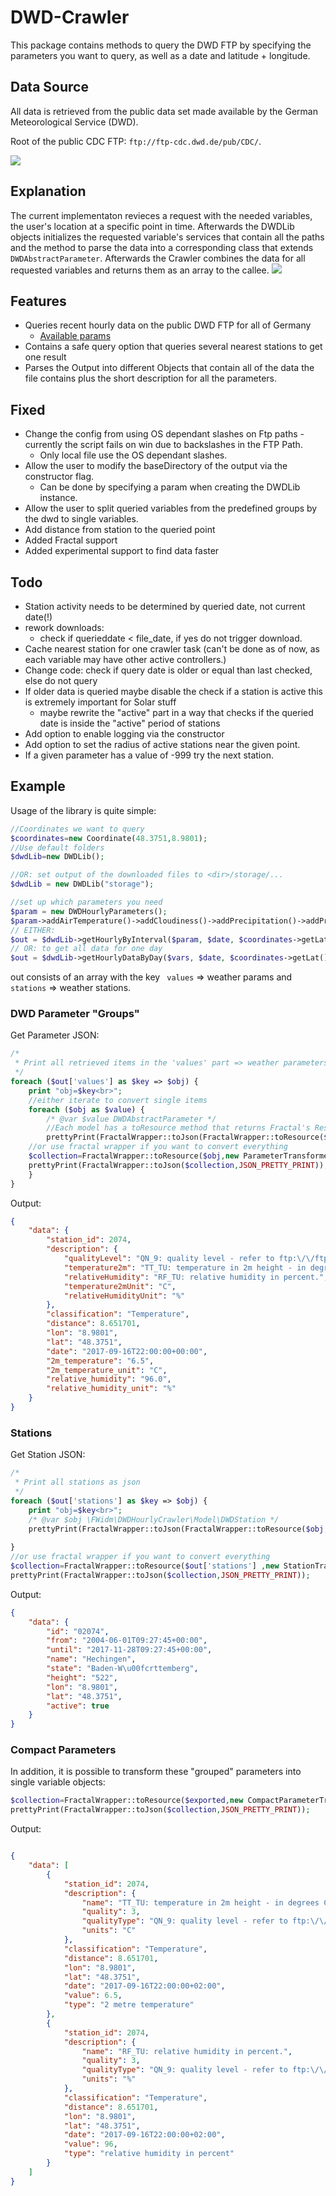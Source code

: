 # DWD-Crawler

This package contains methods to query the DWD FTP by specifying the parameters you want to query, as well as a date and latitude + longitude.

## Data Source
All data is retrieved from the public data set made available by the German Meteorological Service (DWD). 

Root of the public CDC FTP: `ftp://ftp-cdc.dwd.de/pub/CDC/`.

![](doc/img/dwd_logo_258x69.png)

## Explanation
The current implementaton revieces a request with the needed variables, the user's location at a specific point in time. Afterwards the DWDLib objects initializes the requested variable's services that contain all the paths and the method to parse the data into a corresponding class that extends `DWDAbstractParameter`. Afterwards the Crawler combines the data for all requested variables and returns them as an array to the callee. 
![](doc/img/description.png)
## Features

- Queries recent hourly data on the public DWD FTP for all of Germany
    - [Available params](ftp://ftp-cdc.dwd.de/pub/CDC/observations_germany/climate/hourly/)
- Contains a safe query option that queries several nearest stations to get one result
- Parses the Output into different Objects that contain all of the data the file contains plus the short description for 
all the parameters.

## Fixed
- Change the config from using OS dependant slashes on Ftp paths - currently the script fails on win due to backslashes in the FTP Path.
    - Only local file use the OS dependant slashes.
- Allow the user to modify the baseDirectory of the output via the constructor flag.
    - Can be done by specifying a param when creating the DWDLib instance.
- Allow the user to split queried variables from the predefined groups by the dwd to single variables.
- Add distance from station to the queried point
- Added Fractal support
- Added experimental support to find data faster

## Todo
- Station activity needs to be determined by queried date, not current date(!)
- rework downloads:
    - check if querieddate < file_date, if yes do not trigger download.
- Cache nearest station for one crawler task (can't be done as of now, as each variable may have other active controllers.)
- Change code: check if query date is older or equal than last checked, else do not query
- If older data is queried maybe disable the check if a station is active this is extremely important for Solar stuff
    - maybe rewrite the "active" part in a way that checks if the queried date is inside the "active" period of stations
- Add option to enable logging via the constructor
- Add option to set the radius of active stations near the given point.
- If a given parameter has a value of -999 try the next station.

## Example
Usage of the library is quite simple:
```php
//Coordinates we want to query
$coordinates=new Coordinate(48.3751,8.9801);
//Use default folders
$dwdLib=new DWDLib();

//OR: set output of the downloaded files to <dir>/storage/...
$dwdLib = new DWDLib("storage");

//set up which parameters you need
$param = new DWDHourlyParameters();
$param->addAirTemperature()->addCloudiness()->addPrecipitation()->addPressure()->addSoilTemperature()->addSun()->addWind()/*->add...*/;
// EITHER:
$out = $dwdLib->getHourlyByInterval($param, $date, $coordinates->getLat(), $coordinates->getLng());
// OR: to get all data for one day
$out = $dwdLib->getHourlyDataByDay($vars, $date, $coordinates->getLat(), $coordinates->getLng());

```
out consists of an array with the key ` values` => weather params and `stations` => weather stations.
### DWD Parameter "Groups"
Get Parameter JSON:
```php
/*
 * Print all retrieved items in the 'values' part => weather parameters as json
 */
foreach ($out['values'] as $key => $obj) {
    print "obj=$key<br>";
    //either iterate to convert single items
    foreach ($obj as $value) {
        /* @var $value DWDAbstractParameter */
        //Each model has a toResource method that returns Fractal's ResourceAbstract, it can be used to retrieve an array or json data
        prettyPrint(FractalWrapper::toJson(FractalWrapper::toResource($parameter,new ParameterTransformer()),JSON_PRETTY_PRINT));
    //or use fractal wrapper if you want to convert everything
    $collection=FractalWrapper::toResource($obj,new ParameterTransformer());
    prettyPrint(FractalWrapper::toJson($collection,JSON_PRETTY_PRINT));
    }
}
```
Output:
```json
{
    "data": {
        "station_id": 2074,
        "description": {
            "qualityLevel": "QN_9: quality level - refer to ftp:\/\/ftp-cdc.dwd.de\/pub\/CDC\/observations_germany\/climate\/hourly\/air_temperature\/recent\/DESCRIPTION_obsgermany_climate_hourly_tu_recent_en.pdf",
            "temperature2m": "TT_TU: temperature in 2m height - in degrees Celsius.",
            "relativeHumidity": "RF_TU: relative humidity in percent.",
            "temperature2mUnit": "C",
            "relativeHumidityUnit": "%"
        },
        "classification": "Temperature",
        "distance": 8.651701,
        "lon": "8.9801",
        "lat": "48.3751",
        "date": "2017-09-16T22:00:00+00:00",
        "2m_temperature": "6.5",
        "2m_temperature_unit": "C",
        "relative_humidity": "96.0",
        "relative_humidity_unit": "%"
    }
}
```
### Stations
Get Station JSON:
```php
/*
 * Print all stations as json
 */
foreach ($out['stations'] as $key => $obj) {
    print "obj=$key<br>";
    /* @var $obj \FWidm\DWDHourlyCrawler\Model\DWDStation */
    prettyPrint(FractalWrapper::toJson(FractalWrapper::toResource($obj,new StationTransformer()),JSON_PRETTY_PRINT));
    
}
//or use fractal wrapper if you want to convert everything
$collection=FractalWrapper::toResource($out['stations'] ,new StationTransformer());
prettyPrint(FractalWrapper::toJson($collection,JSON_PRETTY_PRINT));
```
Output:
```json
{
    "data": {
        "id": "02074",
        "from": "2004-06-01T09:27:45+00:00",
        "until": "2017-11-28T09:27:45+00:00",
        "name": "Hechingen",
        "state": "Baden-W\u00fcrttemberg",
        "height": "522",
        "lon": "8.9801",
        "lat": "48.3751",
        "active": true
    }
}

```

### Compact Parameters
In addition, it is possible to transform these "grouped" parameters into single variable objects:

```php
$collection=FractalWrapper::toResource($exported,new CompactParameterTransformer());
prettyPrint(FractalWrapper::toJson($collection,JSON_PRETTY_PRINT));
```

Output:
```json

{
    "data": [
        {
            "station_id": 2074,
            "description": {
                "name": "TT_TU: temperature in 2m height - in degrees Celsius.",
                "quality": 3,
                "qualityType": "QN_9: quality level - refer to ftp:\/\/ftp-cdc.dwd.de\/pub\/CDC\/observations_germany\/climate\/hourly\/air_temperature\/recent\/DESCRIPTION_obsgermany_climate_hourly_tu_recent_en.pdf",
                "units": "C"
            },
            "classification": "Temperature",
            "distance": 8.651701,
            "lon": "8.9801",
            "lat": "48.3751",
            "date": "2017-09-16T22:00:00+02:00",
            "value": 6.5,
            "type": "2 metre temperature"
        },
        {
            "station_id": 2074,
            "description": {
                "name": "RF_TU: relative humidity in percent.",
                "quality": 3,
                "qualityType": "QN_9: quality level - refer to ftp:\/\/ftp-cdc.dwd.de\/pub\/CDC\/observations_germany\/climate\/hourly\/air_temperature\/recent\/DESCRIPTION_obsgermany_climate_hourly_tu_recent_en.pdf",
                "units": "%"
            },
            "classification": "Temperature",
            "distance": 8.651701,
            "lon": "8.9801",
            "lat": "48.3751",
            "date": "2017-09-16T22:00:00+02:00",
            "value": 96,
            "type": "relative humidity in percent"
        }
    ]
}
```